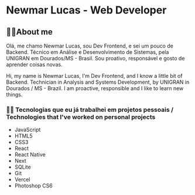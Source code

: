 # Newmar Lucas - Web Developer

## 🙋‍♂️About me

Olá, me chamo Newmar Lucas, sou Dev Frontend, e sei um pouco de Backend. Técnico em Análise e Desenvolvimento de Sistemas, pela UNIGRAN em Dourados/MS - Brasil. Sou proativo, responsável e gosto de aprender coisas novas.

Hi, my name is Newmar Lucas, I'm Dev Frontend, and I know a little bit of Backend. Technician in Analysis and Systems Development, by UNIGRAN in Dourados / MS - Brazil. I am proactive, responsible and I like to learn new things.

### 👨‍💻 Tecnologias que eu já trabalhei em projetos pessoais / Technologies that I've worked on personal projects
- JavaScript
- HTML5
- CSS3
- React 
- React Native
- Next 
- SQLite
- Git
- Vercel
- Photoshop CS6
